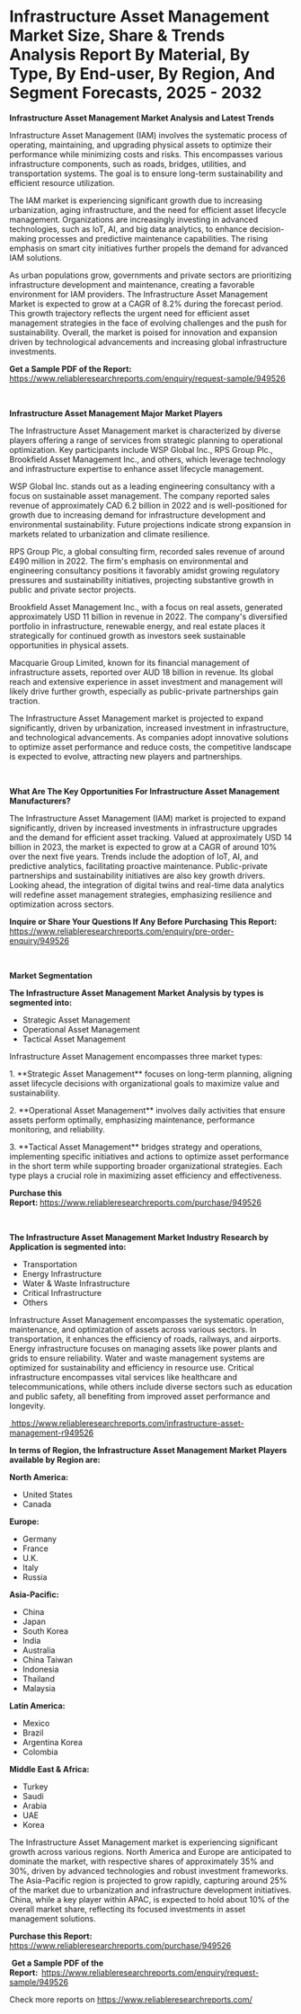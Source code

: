 <p><h1>Infrastructure Asset Management Market Size, Share & Trends Analysis Report By Material, By Type, By End-user, By Region, And Segment Forecasts, 2025 - 2032</h1></p><p><strong>Infrastructure Asset Management Market Analysis and Latest Trends</strong></p>
<p><p>Infrastructure Asset Management (IAM) involves the systematic process of operating, maintaining, and upgrading physical assets to optimize their performance while minimizing costs and risks. This encompasses various infrastructure components, such as roads, bridges, utilities, and transportation systems. The goal is to ensure long-term sustainability and efficient resource utilization.</p><p>The IAM market is experiencing significant growth due to increasing urbanization, aging infrastructure, and the need for efficient asset lifecycle management. Organizations are increasingly investing in advanced technologies, such as IoT, AI, and big data analytics, to enhance decision-making processes and predictive maintenance capabilities. The rising emphasis on smart city initiatives further propels the demand for advanced IAM solutions.</p><p>As urban populations grow, governments and private sectors are prioritizing infrastructure development and maintenance, creating a favorable environment for IAM providers. The Infrastructure Asset Management Market is expected to grow at a CAGR of 8.2% during the forecast period. This growth trajectory reflects the urgent need for efficient asset management strategies in the face of evolving challenges and the push for sustainability. Overall, the market is poised for innovation and expansion driven by technological advancements and increasing global infrastructure investments.</p></p>
<p><strong>Get a Sample PDF of the Report:&nbsp;</strong> <a href="https://www.reliableresearchreports.com/enquiry/request-sample/949526?utm_campaign=2954&utm_medium=2&utm_source=Github&utm_content=ia&utm_term=06032025&utm_id=infrastructure-asset-management">https://www.reliableresearchreports.com/enquiry/request-sample/949526</a></p>
<p>&nbsp;</p>
<p><strong>Infrastructure Asset Management Major Market Players</strong></p>
<p><p>The Infrastructure Asset Management market is characterized by diverse players offering a range of services from strategic planning to operational optimization. Key participants include WSP Global Inc., RPS Group Plc., Brookfield Asset Management Inc., and others, which leverage technology and infrastructure expertise to enhance asset lifecycle management.</p><p>WSP Global Inc. stands out as a leading engineering consultancy with a focus on sustainable asset management. The company reported sales revenue of approximately CAD 6.2 billion in 2022 and is well-positioned for growth due to increasing demand for infrastructure development and environmental sustainability. Future projections indicate strong expansion in markets related to urbanization and climate resilience.</p><p>RPS Group Plc, a global consulting firm, recorded sales revenue of around £490 million in 2022. The firm's emphasis on environmental and engineering consultancy positions it favorably amidst growing regulatory pressures and sustainability initiatives, projecting substantive growth in public and private sector projects.</p><p>Brookfield Asset Management Inc., with a focus on real assets, generated approximately USD 11 billion in revenue in 2022. The company's diversified portfolio in infrastructure, renewable energy, and real estate places it strategically for continued growth as investors seek sustainable opportunities in physical assets.</p><p>Macquarie Group Limited, known for its financial management of infrastructure assets, reported over AUD 18 billion in revenue. Its global reach and extensive experience in asset investment and management will likely drive further growth, especially as public-private partnerships gain traction.</p><p>The Infrastructure Asset Management market is projected to expand significantly, driven by urbanization, increased investment in infrastructure, and technological advancements. As companies adopt innovative solutions to optimize asset performance and reduce costs, the competitive landscape is expected to evolve, attracting new players and partnerships.</p></p>
<p>&nbsp;</p>
<p><strong>What Are The Key Opportunities For Infrastructure Asset Management Manufacturers?</strong></p>
<p><p>The Infrastructure Asset Management (IAM) market is projected to expand significantly, driven by increased investments in infrastructure upgrades and the demand for efficient asset tracking. Valued at approximately USD 14 billion in 2023, the market is expected to grow at a CAGR of around 10% over the next five years. Trends include the adoption of IoT, AI, and predictive analytics, facilitating proactive maintenance. Public-private partnerships and sustainability initiatives are also key growth drivers. Looking ahead, the integration of digital twins and real-time data analytics will redefine asset management strategies, emphasizing resilience and optimization across sectors.</p></p>
<p><strong>Inquire or Share Your Questions If Any Before Purchasing This Report:</strong> <a href="https://www.reliableresearchreports.com/enquiry/pre-order-enquiry/949526?utm_campaign=2954&utm_medium=2&utm_source=Github&utm_content=ia&utm_term=06032025&utm_id=infrastructure-asset-management">https://www.reliableresearchreports.com/enquiry/pre-order-enquiry/949526</a></p>
<p>&nbsp;</p>
<p><strong>Market Segmentation</strong></p>
<p><strong>The Infrastructure Asset Management Market Analysis by types is segmented into:</strong></p>
<p><ul><li>Strategic Asset Management</li><li>Operational Asset Management</li><li>Tactical Asset Management</li></ul></p>
<p><p>Infrastructure Asset Management encompasses three market types: </p><p>1. **Strategic Asset Management** focuses on long-term planning, aligning asset lifecycle decisions with organizational goals to maximize value and sustainability. </p><p>2. **Operational Asset Management** involves daily activities that ensure assets perform optimally, emphasizing maintenance, performance monitoring, and reliability. </p><p>3. **Tactical Asset Management** bridges strategy and operations, implementing specific initiatives and actions to optimize asset performance in the short term while supporting broader organizational strategies. Each type plays a crucial role in maximizing asset efficiency and effectiveness.</p></p>
<p><strong>Purchase this Report:&nbsp;</strong><a href="https://www.reliableresearchreports.com/purchase/949526?utm_campaign=2954&utm_medium=2&utm_source=Github&utm_content=ia&utm_term=06032025&utm_id=infrastructure-asset-management">https://www.reliableresearchreports.com/purchase/949526</a></p>
<p>&nbsp;</p>
<p><strong>The Infrastructure Asset Management Market Industry Research by Application is segmented into:</strong></p>
<p><ul><li>Transportation</li><li>Energy Infrastructure</li><li>Water & Waste Infrastructure</li><li>Critical Infrastructure</li><li>Others</li></ul></p>
<p><p>Infrastructure Asset Management encompasses the systematic operation, maintenance, and optimization of assets across various sectors. In transportation, it enhances the efficiency of roads, railways, and airports. Energy infrastructure focuses on managing assets like power plants and grids to ensure reliability. Water and waste management systems are optimized for sustainability and efficiency in resource use. Critical infrastructure encompasses vital services like healthcare and telecommunications, while others include diverse sectors such as education and public safety, all benefiting from improved asset performance and longevity.</p></p>
<p><a href="https://www.reliableresearchreports.com/infrastructure-asset-management-r949526?utm_campaign=2954&utm_medium=2&utm_source=Github&utm_content=ia&utm_term=06032025&utm_id=infrastructure-asset-management">&nbsp;https://www.reliableresearchreports.com/infrastructure-asset-management-r949526</a></p>
<p><strong>In terms of Region, the Infrastructure Asset Management Market Players available by Region are:</strong></p>
<p>
    <p> <strong> North America: </strong>
        <ul>
            <li>United States</li>
            <li>Canada</li>
        </ul>
        </p> 
    <p> <strong> Europe: </strong>
        <ul>
            <li>Germany</li>
            <li>France</li>
            <li>U.K.</li>
            <li>Italy</li>
            <li>Russia</li>
        </ul>
        </p> 
    <p> <strong> Asia-Pacific: </strong>
        <ul>
            <li>China</li>
            <li>Japan</li>
            <li>South Korea</li>
            <li>India</li>
            <li>Australia</li>
            <li>China Taiwan</li>
            <li>Indonesia</li>
            <li>Thailand</li>
            <li>Malaysia</li>
        </ul>
        </p> 
    <p> <strong> Latin America: </strong>
        <ul>
            <li>Mexico</li>
            <li>Brazil</li>
            <li>Argentina Korea</li>
            <li>Colombia</li>
        </ul>
        </p> 
    <p> <strong> Middle East & Africa: </strong>
        <ul>
            <li>Turkey</li>
            <li>Saudi</li>
            <li>Arabia</li>
            <li>UAE</li>
            <li>Korea</li>
        </ul>
    </p>
    </p>
<p><p>The Infrastructure Asset Management market is experiencing significant growth across various regions. North America and Europe are anticipated to dominate the market, with respective shares of approximately 35% and 30%, driven by advanced technologies and robust investment frameworks. The Asia-Pacific region is projected to grow rapidly, capturing around 25% of the market due to urbanization and infrastructure development initiatives. China, while a key player within APAC, is expected to hold about 10% of the overall market share, reflecting its focused investments in asset management solutions.</p></p>
<p><strong>Purchase this Report: </strong><a href="https://www.reliableresearchreports.com/purchase/949526?utm_campaign=2954&utm_medium=2&utm_source=Github&utm_content=ia&utm_term=06032025&utm_id=infrastructure-asset-management">https://www.reliableresearchreports.com/purchase/949526</a></p>
<p>&nbsp;<strong>Get a Sample PDF of the Report:&nbsp;&nbsp;</strong><a href="https://www.reliableresearchreports.com/enquiry/request-sample/949526?utm_campaign=2954&utm_medium=2&utm_source=Github&utm_content=ia&utm_term=06032025&utm_id=infrastructure-asset-management">https://www.reliableresearchreports.com/enquiry/request-sample/949526</a></p>
<p><strong></strong></p>
<p>Check more reports on <a href="https://www.reliableresearchreports.com/?utm_campaign=2954&utm_medium=2&utm_source=Github&utm_content=ia&utm_term=06032025&utm_id=infrastructure-asset-management">https://www.reliableresearchreports.com/</a></p>